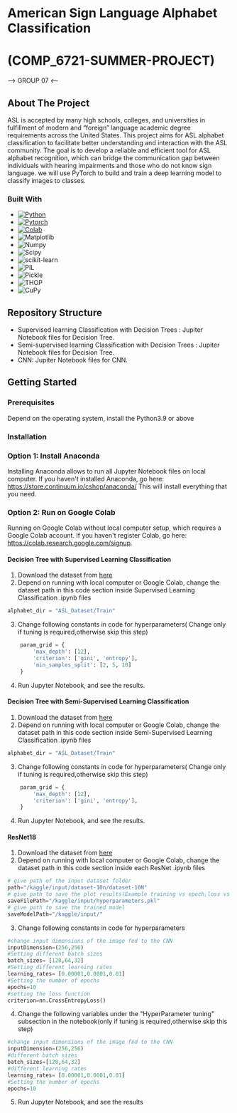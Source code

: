 # American Sign Language Alphabet Classification
# (COMP_6721-SUMMER-PROJECT)

--> GROUP 07 <--

## About The Project
ASL is accepted by many high schools, colleges, and universities in fulfillment of modern and “foreign” language academic degree requirements across the United States. This project aims for ASL alphabet classification to facilitate better understanding and interaction with the ASL community. The goal is to develop a reliable and efficient tool for ASL alphabet recognition, which can bridge the communication gap between individuals with hearing impairments and those who do not know sign language. we will use PyTorch to build and train a deep learning model to classify images to classes.

### Built With
* [![Python][Python]][Python-url]
* [![Pytorch][Pytorch]][Pytorch-url]
* [![Colab][Colab]][Colab-url]
* ![Matplotlib][Matplotlib]
* ![Numpy][Numpy]
* ![Scipy][Scipy]
* ![scikit-learn][scikit-learn]
* ![PIL][PIL]
* ![Pickle][Pickle]
* ![THOP][THOP]
* ![CuPy][CuPy]

## Repository Structure
* Supervised learning Classification with Decision Trees : Jupiter Notebook files for Decision Tree.
* Semi-supervised learning Classification with Decision Trees : Jupiter Notebook files for Decision Tree. 
* CNN: Jupiter Notebook files for CNN.

<!-- GETTING STARTED -->
## Getting Started
### Prerequisites
Depend on the operating system, install the Python3.9 or above

### Installation

### Option 1: Install Anaconda
Installing Anaconda allows to run all Jupyter Notebook files on local computer. If you haven't installed Anaconda, go here: https://store.continuum.io/cshop/anaconda/ This will install everything that you need.

### Option 2: Run on Google Colab
Running on Google Colab without local computer setup, which requires a Google Colab account. If you haven't register Colab, go here: https://colab.research.google.com/signup.

#### Decision Tree with Supervised Learning Classification
1. Download the dataset from [here](https://www.kaggle.com/datasets/kapillondhe/american-sign-language)
2. Depend on running with local computer or Google Colab, change the dataset path in this code section inside Supervised Learning Classification .ipynb files
```python
alphabet_dir = "ASL_Dataset/Train"
```
3. Change following constants in code for hyperparameters( Change only if tuning is required,otherwise skip this step)
```python
    param_grid = {
        'max_depth': [12],
        'criterion': ['gini', 'entropy'],
        'min_samples_split': [2, 5, 10]
    }
```
4. Run Jupyter Notebook, and see the results.

#### Decision Tree with Semi-Supervised Learning Classification
1. Download the dataset from [here](https://www.kaggle.com/datasets/kapillondhe/american-sign-language)
2. Depend on running with local computer or Google Colab, change the dataset path in this code section inside Semi-Supervised Learning Classification .ipynb files
```python
alphabet_dir = "ASL_Dataset/Train"
```
3. Change following constants in code for hyperparameters( Change only if tuning is required,otherwise skip this step)
```python
    param_grid = {
        'max_depth': [12],
        'criterion': ['gini', 'entropy'],
    }
```
4. Run Jupyter Notebook, and see the results.

#### ResNet18
1. Download the dataset from [here](https://www.kaggle.com/datasets/kapillondhe/american-sign-language)
2. Depend on running with local computer or Google Colab, change the dataset path in this code section inside each ResNet .ipynb files
```python
# give path of the input dataset folder
path="/kaggle/input/dataset-10n/dataset-10N"
# give path to save the plot results(Example training vs epoch,loss vs steps,etc)
saveFilePath="/kaggle/input/hyperparameters.pkl"
# give path to save the trained model
saveModelPath="/kaggle/input/"
```
3. Change following constants in code for hyperparameters
```python
#change input dimensions of the image fed to the CNN
inputDimension=(256,256)
#Setting different batch sizes
batch_sizes= [128,64,32]
#Setting different learning rates
learning_rates= [0.00001,0.0001,0.01]
#Setting the number of epochs
epochs=10
#setting the loss function
criterion=nn.CrossEntropyLoss()
```

4. Change the following variables under the "HyperParameter tuning" subsection in the notebook(only if tuning is required,otherwise skip this step)
```python
#change input dimensions of the image fed to the CNN
inputDimension=(256,256)
#different batch sizes
batch_sizes=[128,64,32]
#different learning rates
learning_rates= [0.00001,0.0001,0.01]
#Setting the number of epochs
epochs=10
``` 
5. Run Jupyter Notebook, and see the results

<!-- MARKDOWN LINKS & IMAGES -->
<!-- https://www.markdownguide.org/basic-syntax/#reference-style-links -->
[Python]: https://img.shields.io/badge/Python-3.9-3776AB.svg?style=flat&logo=python&logoColor=white
[Python-url]: https://www.python.org/
[Pytorch]: https://img.shields.io/badge/PyTorch-%23EE4C2C.svg?style=for-the-badge&logo=PyTorch&logoColor=white
[Pytorch-url]: https://pytorch.org/
[Colab]:https://colab.research.google.com/assets/colab-badge.svg
[Colab-url]: https://colab.research.google.com/notebooks/intro.ipynb
[Matplotlib]: https://img.shields.io/badge/Matplotlib-%23ffffff.svg?style=for-the-badge&logo=Matplotlib&logoColor=black
[Numpy]: https://img.shields.io/badge/Numpy-%23ffffff.svg?style=for-the-badge&logo=Matplotlib&logoColor=black
[Scipy]: https://img.shields.io/badge/Scipy-%23ffffff.svg?style=for-the-badge&logo=Matplotlib&logoColor=black
[scikit-learn]: https://img.shields.io/badge/scikit-learn-%23ffffff.svg?style=for-the-badge&logo=Matplotlib&logoColor=black
[PIL]: https://img.shields.io/badge/PIL-%23ffffff.svg?style=for-the-badge&logo=Matplotlib&logoColor=black
[Pickle]: https://img.shields.io/badge/Pickle-%23ffffff.svg?style=for-the-badge&logo=Matplotlib&logoColor=black
[THOP]: https://img.shields.io/badge/THOP-%23ffffff.svg?style=for-the-badge&logo=Matplotlib&logoColor=black
[CuPy]: https://img.shields.io/badge/CuPy-%23ffffff.svg?style=for-the-badge&logo=Python&logoColor=black

